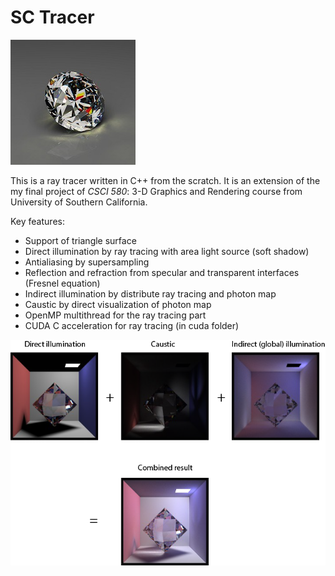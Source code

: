 # SC Tracer

![Rendering of a diamond by SC Tracer](diamond_trans_30.jpg)


This is a ray tracer written in C++ from the scratch. It is an extension of the my final project of _CSCI 580_: 3-D Graphics and Rendering course from University of Southern California. 

Key features:

* Support of triangle surface
* Direct illumination by ray tracing with area light source (soft shadow)
* Antialiasing by supersampling 
* Reflection and refraction from specular and transparent interfaces (Fresnel equation)
* Indirect illumination by distribute ray tracing and photon map
* Caustic by direct visualization of photon map
* OpenMP multithread for the ray tracing part
* CUDA C acceleration for ray tracing (in cuda folder)

![Result](result.png)
